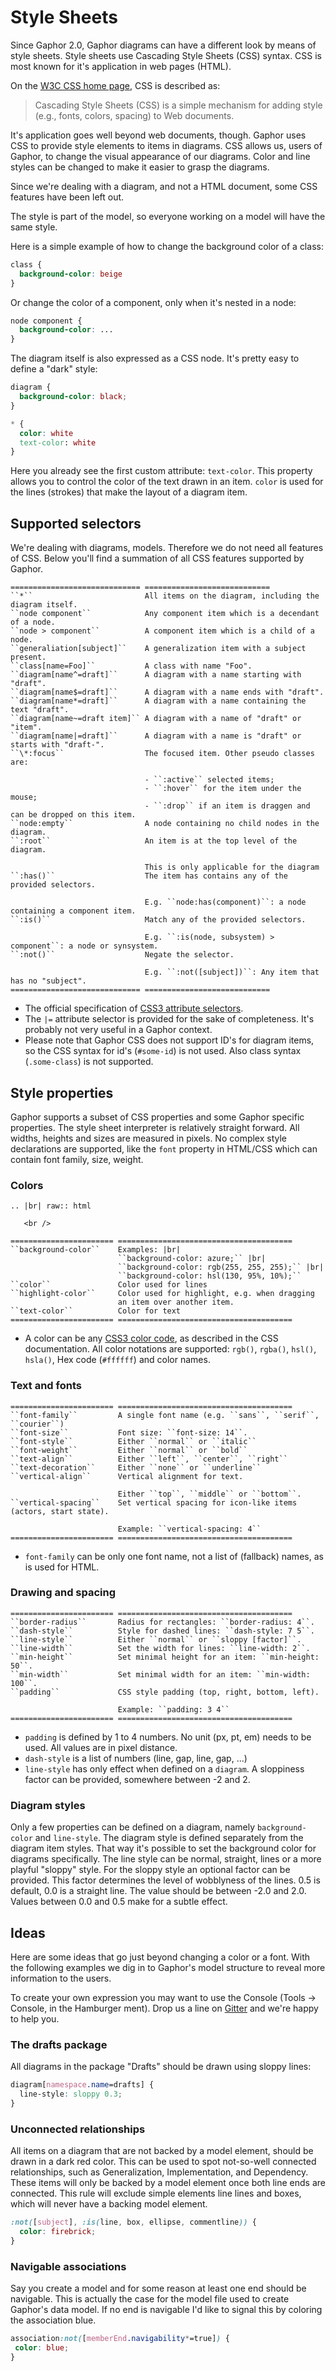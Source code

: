 # Style Sheets

Since Gaphor 2.0, Gaphor diagrams can have a different look by means of style sheets.
Style sheets use Cascading Style Sheets (CSS) syntax.
CSS is most known for it's application in web pages (HTML).

On the [W3C CSS home page](https://www.w3.org/Style/CSS/Overview.en.html), CSS is described as:

> Cascading Style Sheets (CSS) is a simple mechanism for adding style (e.g., fonts, colors, spacing) to Web documents.

It's application goes well beyond web documents, though.
Gaphor uses CSS to provide style elements to items in diagrams.
CSS allows us, users of Gaphor, to change the visual appearance of our diagrams.
Color and line styles can be changed to make it easier to grasp the diagrams.

Since we're dealing with a diagram, and not a HTML document, some CSS features have been left out.

The style is part of the model, so everyone working on a model will have the
same style.

Here is a simple example of how to change the background color of a class:

``` css
class {
  background-color: beige
}
```

Or change the color of a component, only when it's nested in a node:

``` css
node component {
  background-color: ...
}
```

The diagram itself is also expressed as a CSS node.
It's pretty easy to define a "dark" style:

``` css
diagram {
  background-color: black;
}

* {
  color: white
  text-color: white
}
```

Here you already see the first custom attribute: `text-color`.
This property allows you to control the color of the text drawn in an item.
`color` is used for the lines (strokes) that make the layout of a diagram item.

## Supported selectors

We're dealing with diagrams, models.
Therefore we do not need all features of CSS.
Below you'll find a summation of all CSS features supported by Gaphor.

```eval_rst
============================= ============================
``*``                         All items on the diagram, including the diagram itself.
``node component``            Any component item which is a decendant of a node.
``node > component``          A component item which is a child of a node.
``generaliation[subject]``    A generalization item with a subject present.
``class[name=Foo]``           A class with name "Foo".
``diagram[name^=draft]``      A diagram with a name starting with "draft".
``diagram[name$=draft]``      A diagram with a name ends with "draft".
``diagram[name*=draft]``      A diagram with a name containing the text "draft".
``diagram[name~=draft item]`` A diagram with a name of "draft" or "item".
``diagram[name|=draft]``      A diagram with a name is "draft" or starts with "draft-".
``\*:focus``                  The focused item. Other pseudo classes are:

                              - ``:active`` selected items;
                              - ``:hover`` for the item under the mouse;
                              - ``:drop`` if an item is draggen and can be dropped on this item.
``node:empty``                A node containing no child nodes in the diagram.
``:root``                     An item is at the top level of the diagram.

                              This is only applicable for the diagram
``:has()``                    The item has contains any of the provided selectors.

                              E.g. ``node:has(component)``: a node containing a component item.
``:is()``                     Match any of the provided selectors.

                              E.g. ``:is(node, subsystem) > component``: a node or synsystem.
``:not()``                    Negate the selector.

                              E.g. ``:not([subject])``: Any item that has no "subject".
============================= ============================
```

* The official specification of [CSS3 attribute selectors](https://www.w3.org/TR/2018/REC-selectors-3-20181106/#attribute-selectors).
* The `|=` attribute selector is provided for the sake of completeness. It's probably not very useful in a Gaphor context.
* Please note that Gaphor CSS does not support ID's for diagram items,
  so the CSS syntax for id's (`#some-id`) is not used.
  Also class syntax (`.some-class`) is not supported.

## Style properties

Gaphor supports a subset of CSS properties and some Gaphor specific properties.
The style sheet interpreter is relatively straight forward.
All widths, heights and sizes are measured in pixels.
No complex style declarations are supported,
like the `font` property in HTML/CSS which can contain font family, size, weight.

### Colors

```eval_rst
.. |br| raw:: html

   <br />

======================= =======================================
``background-color``    Examples: |br|
                        ``background-color: azure;`` |br|
                        ``background-color: rgb(255, 255, 255);`` |br|
                        ``background-color: hsl(130, 95%, 10%);``
``color``               Color used for lines
``highlight-color``     Color used for highlight, e.g. when dragging
                        an item over another item.
``text-color``          Color for text
======================= =======================================
```

* A color can be any [CSS3 color code](https://www.w3.org/TR/2018/REC-css-color-3-20180619/),
  as described in the CSS documentation.
  All color notations are supported: `rgb()`, `rgba()`, `hsl()`, `hsla()`, Hex code (`#ffffff`) and color names.

### Text and fonts

```eval_rst
======================= =======================================
``font-family``         A single font name (e.g. ``sans``, ``serif``, ``courier``)
``font-size``           Font size: ``font-size: 14``.
``font-style``          Either ``normal`` or ``italic``
``font-weight``         Either ``normal`` or ``bold``
``text-align``          Either ``left``, ``center``, ``right``
``text-decoration``     Either ``none`` or ``underline``
``vertical-align``      Vertical alignment for text.

                        Either ``top``, ``middle`` or ``bottom``.
``vertical-spacing``    Set vertical spacing for icon-like items (actors, start state).

                        Example: ``vertical-spacing: 4``
======================= =======================================
```

* `font-family` can be only one font name, not a list of (fallback) names, as is used for HTML.

### Drawing and spacing

```eval_rst
======================= =======================================
``border-radius``       Radius for rectangles: ``border-radius: 4``.
``dash-style``          Style for dashed lines: ``dash-style: 7 5``.
``line-style``          Either ``normal`` or ``sloppy [factor]``.
``line-width``          Set the width for lines: ``line-width: 2``.
``min-height``          Set minimal height for an item: ``min-height: 50``.
``min-width``           Set minimal width for an item: ``min-width: 100``.
``padding``             CSS style padding (top, right, bottom, left).

                        Example: ``padding: 3 4``
======================= =======================================
```

* `padding` is defined by 1 to 4 numbers. No unit (px, pt, em) needs to be used. All values are in pixel distance.
* `dash-style` is a list of numbers (line, gap, line, gap, ...)
* `line-style` has only effect when defined on a `diagram`. A sloppiness factor can be provided, somewhere between -2 and 2.

### Diagram styles

Only a few properties can be defined on a diagram, namely `background-color`
and `line-style`. The diagram style is defined separately from the diagram item
styles. That way it's possible to set the background color for diagrams
specifically. The line style can be normal, straight, lines or a more playful
"sloppy" style. For the sloppy style an optional factor can be provided. This
factor determines the level of wobblyness of the lines. 0.5 is default, 0.0 is
a straight line. The value should be between -2.0 and 2.0. Values between 0.0
and 0.5 make for a subtle effect.

## Ideas

Here are some ideas that go just beyond changing a color or a font.
With the following examples we dig in to Gaphor's model structure to reveal more
information to the users.

To create your own expression you may want to use the Console (Tools -> Console, in the Hamburger ment).
Drop us a line on [Gitter](https://gitter.im/gaphor/Lobby) and we're happy to help you.

### The drafts package

All diagrams in the package "Drafts" should be drawn using sloppy lines:

```css
diagram[namespace.name=drafts] {
  line-style: sloppy 0.3;
}
```

### Unconnected relationships

All items on a diagram that are not backed by a model element, should be drawn in a dark red color.
This can be used to spot not-so-well connected relationships, such as Generalization, Implementation, and Dependency.
These items will only be backed by a model element once both line ends are connected.
This rule will exclude simple elements line lines and boxes, which will never have a backing model element.

```css
:not([subject], :is(line, box, ellipse, commentline)) {
  color: firebrick;
}
```

### Navigable associations

Say you create a model and for some reason at least one end should be navigable.
This is actually the case for the model file used to create Gaphor's data model.
If no end is navigable I'd like to signal this by coloring the association blue.

```css
association:not([memberEnd.navigability*=true]) {
 color: blue;
}
```